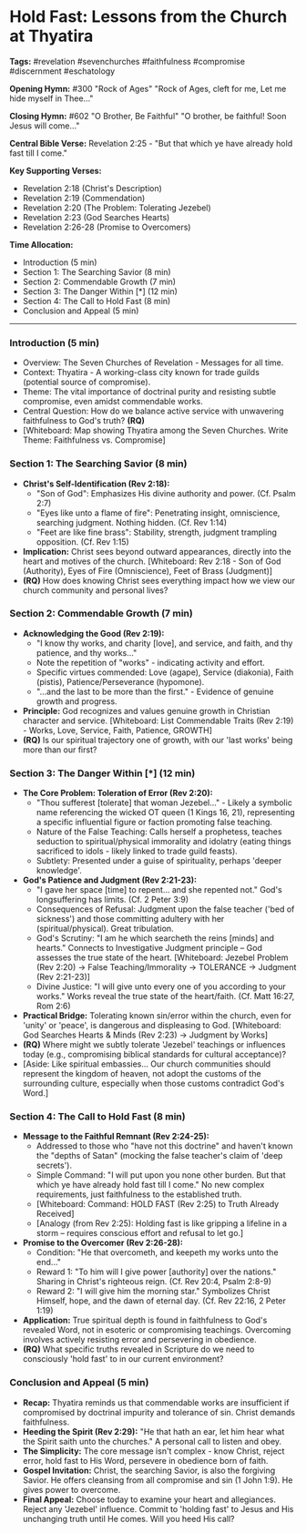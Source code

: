 # Hold Fast: Lessons from the Church at Thyatira

**Tags:** #revelation #sevenchurches #faithfulness #compromise #discernment
#eschatology

**Opening Hymn:** #300 "Rock of Ages" "Rock of Ages, cleft for me, Let me hide
myself in Thee..."

**Closing Hymn:** #602 "O Brother, Be Faithful" "O brother, be faithful! Soon
Jesus will come..."

**Central Bible Verse:** Revelation 2:25 - "But that which ye have already hold
fast till I come."

**Key Supporting Verses:**

- Revelation 2:18 (Christ's Description)
- Revelation 2:19 (Commendation)
- Revelation 2:20 (The Problem: Tolerating Jezebel)
- Revelation 2:23 (God Searches Hearts)
- Revelation 2:26-28 (Promise to Overcomers)

**Time Allocation:**

- Introduction (5 min)
- Section 1: The Searching Savior (8 min)
- Section 2: Commendable Growth (7 min)
- Section 3: The Danger Within [*] (12 min)
- Section 4: The Call to Hold Fast (8 min)
- Conclusion and Appeal (5 min)

---

### Introduction (5 min)

- Overview: The Seven Churches of Revelation - Messages for all time.
- Context: Thyatira - A working-class city known for trade guilds (potential
  source of compromise).
- Theme: The vital importance of doctrinal purity and resisting subtle
  compromise, even amidst commendable works.
- Central Question: How do we balance active service with unwavering
  faithfulness to God's truth? **(RQ)**
- [Whiteboard: Map showing Thyatira among the Seven Churches. Write Theme:
  Faithfulness vs. Compromise]

### Section 1: The Searching Savior (8 min)

- **Christ's Self-Identification (Rev 2:18):**
  - "Son of God": Emphasizes His divine authority and power. (Cf. Psalm 2:7)
  - "Eyes like unto a flame of fire": Penetrating insight, omniscience,
    searching judgment. Nothing hidden. (Cf. Rev 1:14)
  - "Feet are like fine brass": Stability, strength, judgment trampling
    opposition. (Cf. Rev 1:15)
- **Implication:** Christ sees beyond outward appearances, directly into the
  heart and motives of the church. [Whiteboard: Rev 2:18 - Son of God
  (Authority), Eyes of Fire (Omniscience), Feet of Brass (Judgment)]
- **(RQ)** How does knowing Christ sees everything impact how we view our church
  community and personal lives?

### Section 2: Commendable Growth (7 min)

- **Acknowledging the Good (Rev 2:19):**
  - "I know thy works, and charity [love], and service, and faith, and thy
    patience, and thy works..."
  - Note the repetition of "works" - indicating activity and effort.
  - Specific virtues commended: Love (agape), Service (diakonia), Faith
    (pistis), Patience/Perseverance (hypomone).
  - "...and the last to be more than the first." - Evidence of genuine growth
    and progress.
- **Principle:** God recognizes and values genuine growth in Christian character
  and service. [Whiteboard: List Commendable Traits (Rev 2:19) - Works, Love,
  Service, Faith, Patience, GROWTH]
- **(RQ)** Is our spiritual trajectory one of growth, with our 'last works'
  being more than our first?

### Section 3: The Danger Within [*] (12 min)

- **The Core Problem: Toleration of Error (Rev 2:20):**
  - "Thou sufferest [tolerate] that woman Jezebel..." - Likely a symbolic name
    referencing the wicked OT queen (1 Kings 16, 21), representing a specific
    influential figure or faction promoting false teaching.
  - Nature of the False Teaching: Calls herself a prophetess, teaches seduction
    to spiritual/physical immorality and idolatry (eating things sacrificed to
    idols - likely linked to trade guild feasts).
  - Subtlety: Presented under a guise of spirituality, perhaps 'deeper
    knowledge'.
- **God's Patience and Judgment (Rev 2:21-23):**
  - "I gave her space [time] to repent... and she repented not." God's
    longsuffering has limits. (Cf. 2 Peter 3:9)
  - Consequences of Refusal: Judgment upon the false teacher ('bed of sickness')
    and those committing adultery with her (spiritual/physical). Great
    tribulation.
  - God's Scrutiny: "I am he which searcheth the reins [minds] and hearts."
    Connects to Investigative Judgment principle – God assesses the true state
    of the heart. [Whiteboard: Jezebel Problem (Rev 2:20) -> False
    Teaching/Immorality -> TOLERANCE -> Judgment (Rev 2:21-23)]
  - Divine Justice: "I will give unto every one of you according to your works."
    Works reveal the true state of the heart/faith. (Cf. Matt 16:27, Rom 2:6)
- **Practical Bridge:** Tolerating known sin/error within the church, even for
  'unity' or 'peace', is dangerous and displeasing to God. [Whiteboard: God
  Searches Hearts & Minds (Rev 2:23) -> Judgment by Works]
- **(RQ)** Where might we subtly tolerate 'Jezebel' teachings or influences
  today (e.g., compromising biblical standards for cultural acceptance)?
- [Aside: Like spiritual embassies... Our church communities should represent
  the kingdom of heaven, not adopt the customs of the surrounding culture,
  especially when those customs contradict God's Word.]

### Section 4: The Call to Hold Fast (8 min)

- **Message to the Faithful Remnant (Rev 2:24-25):**
  - Addressed to those who "have not this doctrine" and haven't known the
    "depths of Satan" (mocking the false teacher's claim of 'deep secrets').
  - Simple Command: "I will put upon you none other burden. But that which ye
    have already hold fast till I come." No new complex requirements, just
    faithfulness to the established truth.
  - [Whiteboard: Command: HOLD FAST (Rev 2:25) to Truth Already Received]
  - [Analogy (from Rev 2:25): Holding fast is like gripping a lifeline in a
    storm – requires conscious effort and refusal to let go.]
- **Promise to the Overcomer (Rev 2:26-28):**
  - Condition: "He that overcometh, and keepeth my works unto the end..."
  - Reward 1: "To him will I give power [authority] over the nations." Sharing
    in Christ's righteous reign. (Cf. Rev 20:4, Psalm 2:8-9)
  - Reward 2: "I will give him the morning star." Symbolizes Christ Himself,
    hope, and the dawn of eternal day. (Cf. Rev 22:16, 2 Peter 1:19)
- **Application:** True spiritual depth is found in faithfulness to God's
  revealed Word, not in esoteric or compromising teachings. Overcoming involves
  actively resisting error and persevering in obedience.
- **(RQ)** What specific truths revealed in Scripture do we need to consciously
  'hold fast' to in our current environment?

### Conclusion and Appeal (5 min)

- **Recap:** Thyatira reminds us that commendable works are insufficient if
  compromised by doctrinal impurity and tolerance of sin. Christ demands
  faithfulness.
- **Heeding the Spirit (Rev 2:29):** "He that hath an ear, let him hear what the
  Spirit saith unto the churches." A personal call to listen and obey.
- **The Simplicity:** The core message isn't complex - know Christ, reject
  error, hold fast to His Word, persevere in obedience born of faith.
- **Gospel Invitation:** Christ, the searching Savior, is also the forgiving
  Savior. He offers cleansing from all compromise and sin (1 John 1:9). He gives
  power to overcome.
- **Final Appeal:** Choose today to examine your heart and allegiances. Reject
  any 'Jezebel' influence. Commit to 'holding fast' to Jesus and His unchanging
  truth until He comes. Will you heed His call?
